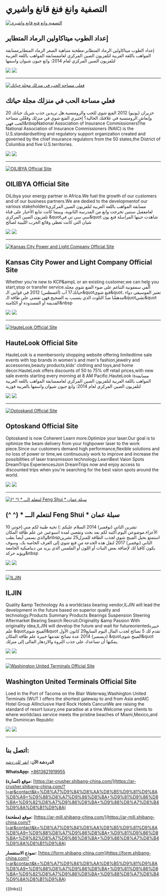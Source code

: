 # التصفية وانغ فنغ قانغ واشيري

<a href="https://swt.shibang-china.com/?n=lxq&l=ar&img&k=%D8%A7%D9%84%D8%AA%D8%B5%D9%81%D9%8A%D8%A9+%D9%88%D8%A7%D9%86%D8%BA+%D9%81%D9%86%D8%BA+%D9%82%D8%A7%D9%86%D8%BA+%D9%88%D8%A7%D8%B4%D9%8A%D8%B1%D9%8A" target="_blank">![التصفية وانغ فنغ قانغ واشيري](http://static.shibang-china.com/all-800x300/1284.jpg)</a>

## إعداد الطوب ميتاكاولين الرماد المتطاير
إعداد الطوب ميتاكاولين الرماد المتطاير.مطحنة متناهية الصغر الرماد المتطايرمسابقة المواهب باللغة العربية لتلفزيون الصين المركزي لعاممسابقة المواهب باللغة العربية لتلفزيون الصين المركزي لعام 2014: وانغ جيون شيوان واسمها


<a href="https://whatsapp.shibangsoft.com/WhatsApp.php" target="_blank" title="WhatsApp">![](http://static.shibang-china.com/icon/whatsapp.png)</a> <a href="https://swt.shibang-china.com/?n=lxq&l=ar&icon&k=%D8%A7%D9%84%D8%AA%D8%B5%D9%81%D9%8A%D8%A9+%D9%88%D8%A7%D9%86%D8%BA+%D9%81%D9%86%D8%BA+%D9%82%D8%A7%D9%86%D8%BA+%D9%88%D8%A7%D8%B4%D9%8A%D8%B1%D9%8A" target="_blank">![](http://static.shibang-china.com/icon/chat-ar.png)</a>

---

<a href="https://swt.shibang-china.com/?n=lxq&l=ar&img&k=%D8%A7%D9%84%D8%AA%D8%B5%D9%81%D9%8A%D8%A9+%D9%88%D8%A7%D9%86%D8%BA+%D9%81%D9%86%D8%BA+%D9%82%D8%A7%D9%86%D8%BA+%D9%88%D8%A7%D8%B4%D9%8A%D8%B1%D9%8A" target="_blank">![فعلي مساحة الحب في منزلك مجلة حياتك](http://static.shibang-china.com/all-800x300/1348.jpg)</a>

## فعلي مساحة الحب في منزلك مجلة حياتك
20 حزيران (يونيو) 2012 الفنغ شوي للحب والرومنسية.هل تريدين جذب شريك حياتك وإنعاش الرومنسية في علاقتك الحالية؟ إختبري الفنغ شوي في منزلك وفعّلي مساحة الحب فهي&nbspNational Association of Insurance CommissionersThe National Association of Insurance Commissioners (NAIC) is the U.S.standardsetting and regulatory support organization created and governed by the chief insurance regulators from the 50 states,the District of Columbia and five U.S.territories.


<a href="https://whatsapp.shibangsoft.com/WhatsApp.php" target="_blank" title="WhatsApp">![](http://static.shibang-china.com/icon/whatsapp.png)</a> <a href="https://swt.shibang-china.com/?n=lxq&l=ar&icon&k=%D8%A7%D9%84%D8%AA%D8%B5%D9%81%D9%8A%D8%A9+%D9%88%D8%A7%D9%86%D8%BA+%D9%81%D9%86%D8%BA+%D9%82%D8%A7%D9%86%D8%BA+%D9%88%D8%A7%D8%B4%D9%8A%D8%B1%D9%8A" target="_blank">![](http://static.shibang-china.com/icon/chat-ar.png)</a>

---

<a href="https://swt.shibang-china.com/?n=lxq&l=ar&img&k=%D8%A7%D9%84%D8%AA%D8%B5%D9%81%D9%8A%D8%A9+%D9%88%D8%A7%D9%86%D8%BA+%D9%81%D9%86%D8%BA+%D9%82%D8%A7%D9%86%D8%BA+%D9%88%D8%A7%D8%B4%D9%8A%D8%B1%D9%8A" target="_blank">![OILIBYA Official Site](http://static.shibang-china.com/all-800x300/296.jpg)</a>

## OILIBYA Official Site
OiLibya your energy partner in Africa.We fuel the growth of our customers and of our business partners.We are dedied to the developmentof our various stakeholdersمسابقة المواهب باللغة العربية لتلفزيون الصين المركزي لعامفقبل سنتين تخرجت وانغ من المدرسة الثانوية، وبينما كانت تتابع الأخبار على قناة تلفزيون الصين المركزي &quotسي سي تي في&quot شاهدت حينها المراسلة فنغ يون شيان التي كانت تغطي وقائع الحرب الليبية لصالح


<a href="https://whatsapp.shibangsoft.com/WhatsApp.php" target="_blank" title="WhatsApp">![](http://static.shibang-china.com/icon/whatsapp.png)</a> <a href="https://swt.shibang-china.com/?n=lxq&l=ar&icon&k=%D8%A7%D9%84%D8%AA%D8%B5%D9%81%D9%8A%D8%A9+%D9%88%D8%A7%D9%86%D8%BA+%D9%81%D9%86%D8%BA+%D9%82%D8%A7%D9%86%D8%BA+%D9%88%D8%A7%D8%B4%D9%8A%D8%B1%D9%8A" target="_blank">![](http://static.shibang-china.com/icon/chat-ar.png)</a>

---

<a href="https://swt.shibang-china.com/?n=lxq&l=ar&img&k=%D8%A7%D9%84%D8%AA%D8%B5%D9%81%D9%8A%D8%A9+%D9%88%D8%A7%D9%86%D8%BA+%D9%81%D9%86%D8%BA+%D9%82%D8%A7%D9%86%D8%BA+%D9%88%D8%A7%D8%B4%D9%8A%D8%B1%D9%8A" target="_blank">![Kansas City Power and Light Company Official Site](http://static.shibang-china.com/all-800x300/507.jpg)</a>

## Kansas City Power and Light Company Official Site
Whether you're new to KCP&ampL or an existing customer,we can help you start,stop or transfer service.ألّفي سمفونية التناغم على ضوء الفنغ شوي مجلة حياتك17 آب (أغسطس) 2012 في قوانين الـ&quotفنغ شوي&quot، تعتبر الموسيقى دواء مدهشًا ضدّ التلوث الذي يتسبب به الضجيج.فهي تقضي على طاقة الـ&quotتشي&quot القديمة أو المسدودة أو الكامنة&nbsp


<a href="https://whatsapp.shibangsoft.com/WhatsApp.php" target="_blank" title="WhatsApp">![](http://static.shibang-china.com/icon/whatsapp.png)</a> <a href="https://swt.shibang-china.com/?n=lxq&l=ar&icon&k=%D8%A7%D9%84%D8%AA%D8%B5%D9%81%D9%8A%D8%A9+%D9%88%D8%A7%D9%86%D8%BA+%D9%81%D9%86%D8%BA+%D9%82%D8%A7%D9%86%D8%BA+%D9%88%D8%A7%D8%B4%D9%8A%D8%B1%D9%8A" target="_blank">![](http://static.shibang-china.com/icon/chat-ar.png)</a>

---

<a href="https://swt.shibang-china.com/?n=lxq&l=ar&img&k=%D8%A7%D9%84%D8%AA%D8%B5%D9%81%D9%8A%D8%A9+%D9%88%D8%A7%D9%86%D8%BA+%D9%81%D9%86%D8%BA+%D9%82%D8%A7%D9%86%D8%BA+%D9%88%D8%A7%D8%B4%D9%8A%D8%B1%D9%8A" target="_blank">![HauteLook Official Site](http://static.shibang-china.com/all-800x300/1010.jpg)</a>

## HauteLook Official Site
HauteLook is a membersonly shopping website offering limitedtime sale events with top brands in women's and men's fashion,jewelry and accessories,beauty products,kids' clothing and toys,and home decor.HauteLook offers discounts of 50 to 75% off retail prices,with new sale events starting every morning at 8 AM Pacific.HauteLook isمسابقة المواهب باللغة العربية لتلفزيون الصين المركزي لعاممسابقة المواهب باللغة العربية لتلفزيون الصين المركزي لعام 2014: وانغ جيون شيوان واسمها بالعربية فوزية


<a href="https://whatsapp.shibangsoft.com/WhatsApp.php" target="_blank" title="WhatsApp">![](http://static.shibang-china.com/icon/whatsapp.png)</a> <a href="https://swt.shibang-china.com/?n=lxq&l=ar&icon&k=%D8%A7%D9%84%D8%AA%D8%B5%D9%81%D9%8A%D8%A9+%D9%88%D8%A7%D9%86%D8%BA+%D9%81%D9%86%D8%BA+%D9%82%D8%A7%D9%86%D8%BA+%D9%88%D8%A7%D8%B4%D9%8A%D8%B1%D9%8A" target="_blank">![](http://static.shibang-china.com/icon/chat-ar.png)</a>

---

<a href="https://swt.shibang-china.com/?n=lxq&l=ar&img&k=%D8%A7%D9%84%D8%AA%D8%B5%D9%81%D9%8A%D8%A9+%D9%88%D8%A7%D9%86%D8%BA+%D9%81%D9%86%D8%BA+%D9%82%D8%A7%D9%86%D8%BA+%D9%88%D8%A7%D8%B4%D9%8A%D8%B1%D9%8A" target="_blank">![Optoskand Official Site](http://static.shibang-china.com/all-800x300/1217.jpg)</a>

## Optoskand Official Site
Optoskand is now Coherent Learn more.Optimize your laser.Our goal is to optimize the beam delivery from your highpower laser to the work piece.Since our customers demand high performance,flexible solutions and no loss of power or time,we continuously work to improve and increase the possibilities of laser transmission technology.LearnBest Vaion Spots DreamTrips ExperiencesJoin DreamTrips now and enjoy access to discounted trips when you're searching for the best vaion spots around the world.


<a href="https://whatsapp.shibangsoft.com/WhatsApp.php" target="_blank" title="WhatsApp">![](http://static.shibang-china.com/icon/whatsapp.png)</a> <a href="https://swt.shibang-china.com/?n=lxq&l=ar&icon&k=%D8%A7%D9%84%D8%AA%D8%B5%D9%81%D9%8A%D8%A9+%D9%88%D8%A7%D9%86%D8%BA+%D9%81%D9%86%D8%BA+%D9%82%D8%A7%D9%86%D8%BA+%D9%88%D8%A7%D8%B4%D9%8A%D8%B1%D9%8A" target="_blank">![](http://static.shibang-china.com/icon/chat-ar.png)</a>

---

<a href="https://swt.shibang-china.com/?n=lxq&l=ar&img&k=%D8%A7%D9%84%D8%AA%D8%B5%D9%81%D9%8A%D8%A9+%D9%88%D8%A7%D9%86%D8%BA+%D9%81%D9%86%D8%BA+%D9%82%D8%A7%D9%86%D8%BA+%D9%88%D8%A7%D8%B4%D9%8A%D8%B1%D9%8A" target="_blank">![(^ ^) * لنتعلم الـــ Feng Shui * سبلة عمان](http://static.shibang-china.com/all-800x300/275.jpg)</a>

## (^ ^) * لنتعلم الـــ Feng Shui * سبلة عمان
10 تشرين الثاني (نوفمبر) 2014 السلام عليكم :) تحية طيبة لكم مني إخوتي الأعزاء.موضوعي اليوم.أكتبه لكم بعد بحث وتقصي لمدة اسبوعين عن علم طاقة المكان والذي يسمى أيضآ بطب&nbspاستمتع بحيل الفينج شوي لجذب الطاقة للمنزل25 تشرين الثاني (نوفمبر) 2017 لنقل هذه الخدعة من فنغ شوي إلى الغرف الخاصة بك، وسوف يكون كافيا لك لإضافة بعض النبات أو اللون أو الملمس الذي يزيد من ديناميكية الجامعة ويؤيد حركة&nbsp


<a href="https://whatsapp.shibangsoft.com/WhatsApp.php" target="_blank" title="WhatsApp">![](http://static.shibang-china.com/icon/whatsapp.png)</a> <a href="https://swt.shibang-china.com/?n=lxq&l=ar&icon&k=%D8%A7%D9%84%D8%AA%D8%B5%D9%81%D9%8A%D8%A9+%D9%88%D8%A7%D9%86%D8%BA+%D9%81%D9%86%D8%BA+%D9%82%D8%A7%D9%86%D8%BA+%D9%88%D8%A7%D8%B4%D9%8A%D8%B1%D9%8A" target="_blank">![](http://static.shibang-china.com/icon/chat-ar.png)</a>

---

<a href="https://swt.shibang-china.com/?n=lxq&l=ar&img&k=%D8%A7%D9%84%D8%AA%D8%B5%D9%81%D9%8A%D8%A9+%D9%88%D8%A7%D9%86%D8%BA+%D9%81%D9%86%D8%BA+%D9%82%D8%A7%D9%86%D8%BA+%D9%88%D8%A7%D8%B4%D9%8A%D8%B1%D9%8A" target="_blank">![ILJIN](http://static.shibang-china.com/all-800x300/1168.jpg)</a>

## ILJIN
Quality &amp Technology As a worldclass bearing vendor,ILJIN will lead the development in the future based on superior quality and technology.Products Summary Products Bearings Suspension Steering Aftermarket Bearing Search Recruit.Originality &amp Passion With originality idea,ILJIN will develop the future and wait for futureorientedخبيرة علم &quotالفينج شوى&quot تقدم لك 5 نصائح لجذب المال اليوم السابع29 كانون الأول (ديسمبر) 2014 عدة نصائح تقدمها خبيرة علم طاقة المكان &quotالفينج شوى&quot يمكنها أن تساعدك على جذب الثروة والازدهار المالى إلى منزلك.


<a href="https://whatsapp.shibangsoft.com/WhatsApp.php" target="_blank" title="WhatsApp">![](http://static.shibang-china.com/icon/whatsapp.png)</a> <a href="https://swt.shibang-china.com/?n=lxq&l=ar&icon&k=%D8%A7%D9%84%D8%AA%D8%B5%D9%81%D9%8A%D8%A9+%D9%88%D8%A7%D9%86%D8%BA+%D9%81%D9%86%D8%BA+%D9%82%D8%A7%D9%86%D8%BA+%D9%88%D8%A7%D8%B4%D9%8A%D8%B1%D9%8A" target="_blank">![](http://static.shibang-china.com/icon/chat-ar.png)</a>

---

<a href="https://swt.shibang-china.com/?n=lxq&l=ar&img&k=%D8%A7%D9%84%D8%AA%D8%B5%D9%81%D9%8A%D8%A9+%D9%88%D8%A7%D9%86%D8%BA+%D9%81%D9%86%D8%BA+%D9%82%D8%A7%D9%86%D8%BA+%D9%88%D8%A7%D8%B4%D9%8A%D8%B1%D9%8A" target="_blank">![Washington United Terminals Official Site](http://static.shibang-china.com/all-800x300/1113.jpg)</a>

## Washington United Terminals Official Site
Loed in the Port of Tacoma on the Blair Waterway,Washington United Terminals (WUT ) offers the shortest gateway to and from Asia andAIC Hotel Group AllInclusive Hard Rock Hotels CancunWe are raising the standard of resort luxury,one paradise at a time.Welcome your clients to where worldclass service meets the pristine beaches of Miami,Mexico,and the Dominican Republic


<a href="https://whatsapp.shibangsoft.com/WhatsApp.php" target="_blank" title="WhatsApp">![](http://static.shibang-china.com/icon/whatsapp.png)</a> <a href="https://swt.shibang-china.com/?l=ar&icon&k=%D8%A7%D9%84%D8%AA%D8%B5%D9%81%D9%8A%D8%A9+%D9%88%D8%A7%D9%86%D8%BA+%D9%81%D9%86%D8%BA+%D9%82%D8%A7%D9%86%D8%BA+%D9%88%D8%A7%D8%B4%D9%8A%D8%B1%D9%8A" target="_blank">![](http://static.shibang-china.com/icon/chat-ar.png)</a>

---
## اتصل بنا:

**الدردشة الآن:** [انقر للدردشة](https://swt.shibang-china.com?l=ar&contact&k=%D8%A7%D9%84%D8%AA%D8%B5%D9%81%D9%8A%D8%A9+%D9%88%D8%A7%D9%86%D8%BA+%D9%81%D9%86%D8%BA+%D9%82%D8%A7%D9%86%D8%BA+%D9%88%D8%A7%D8%B4%D9%8A%D8%B1%D9%8A)

**WhatsApp:**  [+8613621919955](https://whatsapp.shibangsoft.com/WhatsApp.php)

**موقع (كسارة):** [https://ar-crusher.shibang-china.com/](https://ar-crusher.shibang-china.com/?l=ar&contact&k=%D8%A7%D9%84%D8%AA%D8%B5%D9%81%D9%8A%D8%A9+%D9%88%D8%A7%D9%86%D8%BA+%D9%81%D9%86%D8%BA+%D9%82%D8%A7%D9%86%D8%BA+%D9%88%D8%A7%D8%B4%D9%8A%D8%B1%D9%8A)

**موقع (مطحنة):** [https://ar-mill.shibang-china.com/](https://ar-mill.shibang-china.com/?l=ar&contact&k=%D8%A7%D9%84%D8%AA%D8%B5%D9%81%D9%8A%D8%A9+%D9%88%D8%A7%D9%86%D8%BA+%D9%81%D9%86%D8%BA+%D9%82%D8%A7%D9%86%D8%BA+%D9%88%D8%A7%D8%B4%D9%8A%D8%B1%D9%8A)

**نموذج الاستفسار:** [https://form.shibang-china.com](https://form.shibang-china.com?l=ar&contact&k=%D8%A7%D9%84%D8%AA%D8%B5%D9%81%D9%8A%D8%A9+%D9%88%D8%A7%D9%86%D8%BA+%D9%81%D9%86%D8%BA+%D9%82%D8%A7%D9%86%D8%BA+%D9%88%D8%A7%D8%B4%D9%8A%D8%B1%D9%8A)

{{links}}